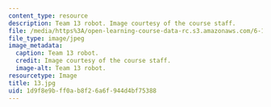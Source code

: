 ```yaml
---
content_type: resource
description: Team 13 robot. Image courtesy of the course staff.
file: /media/https%3A/open-learning-course-data-rc.s3.amazonaws.com/6-186-mobile-autonomous-systems-laboratory-january-iap-2005/1d9f8e9bff0ab8f26a6f944d4bf75388_13.jpg
file_type: image/jpeg
image_metadata:
  caption: Team 13 robot.
  credit: Image courtesy of the course staff.
  image-alt: Team 13 robot.
resourcetype: Image
title: 13.jpg
uid: 1d9f8e9b-ff0a-b8f2-6a6f-944d4bf75388
---
```

